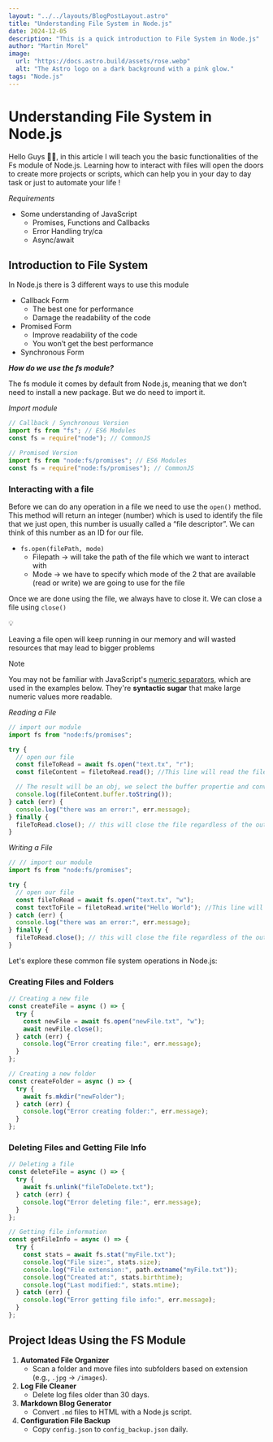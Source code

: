 ```yaml
---
layout: "../../layouts/BlogPostLayout.astro"
title: "Understanding File System in Node.js"
date: 2024-12-05
description: "This is a quick introduction to File System in Node.js"
author: "Martin Morel"
image:
  url: "https://docs.astro.build/assets/rose.webp"
  alt: "The Astro logo on a dark background with a pink glow."
tags: "Node.js"
---
```


# Understanding File System in Node.js

Hello Guys 👋🏽, in this article I will teach you the basic functionalities of the Fs module of Node.js. Learning how to interact with files will open the doors to create more projects or scripts, which can help you in your day to day task or just to automate your life !

_Requirements_

- Some understanding of JavaScript
  - Promises, Functions and Callbacks
  - Error Handling try/ca
  - Async/await

## Introduction to File System

In Node.js there is 3 different ways to use this module

- Callback Form
  - The best one for performance
  - Damage the readability of the code
- Promised Form
  - Improve readability of the code
  - You won’t get the best performance
- Synchronous Form

**_How do we use the fs module?_**

The fs module it comes by default from Node.js, meaning that we don’t need to install a new package. But we do need to import it.

_Import module_

```jsx
// Callback / Synchronous Version
import fs from "fs"; // ES6 Modules
const fs = require("node"); // CommonJS

// Promised Version
import fs from "node:fs/promises"; // ES6 Modules
const fs = require("node:fs/promises"); // CommonJS
```

### Interacting with a file

Before we can do any operation in a file we need to use the `open()` method. This method will return an integer (number) which is used to identify the file that we just open, this number is usually called a “file descriptor”. We can think of this number as an ID for our file.

- `fs.open(filePath, mode)`
  - Filepath → will take the path of the file which we want to interact with
  - Mode → we have to specify which mode of the 2 that are available (read or write) we are going to use for the file

Once we are done using the file, we always have to close it. We can close a file using `close()`

<aside >
💡

Leaving a file open will keep running in our memory and will wasted resources that may lead to bigger problems

</aside >

> [!NOTE]
>
> You may not be familiar with JavaScript's [numeric separators](/js/s/numeric-separator), which are used in the examples below. They're **syntactic sugar** that make large numeric values more readable.

_Reading a File_

```jsx
// import our module
import fs from "node:fs/promises";

try {
  // open our file
  const fileToRead = await fs.open("text.tx", "r");
  const fileContent = filetoRead.read(); //This line will read the file

  // The result will be an obj, we select the buffer propertie and convert it to string
  console.log(fileContent.buffer.toString());
} catch (err) {
  console.log("there was an error:", err.message);
} finally {
  fileToRead.close(); // this will close the file regardless of the outcome
}
```

_Writing a File_

```jsx
// // import our module
import fs from "node:fs/promises";

try {
  // open our file
  const fileToRead = await fs.open("text.tx", "w");
  const textToFile = filetoRead.write("Hello World"); //This line will write in the file
} catch (err) {
  console.log("there was an error:", err.message);
} finally {
  fileToRead.close(); // this will close the file regardless of the outcome
}
```

Let's explore these common file system operations in Node.js:

### Creating Files and Folders

```jsx
// Creating a new file
const createFile = async () => {
  try {
    const newFile = await fs.open("newFile.txt", "w");
    await newFile.close();
  } catch (err) {
    console.log("Error creating file:", err.message);
  }
};

// Creating a new folder
const createFolder = async () => {
  try {
    await fs.mkdir("newFolder");
  } catch (err) {
    console.log("Error creating folder:", err.message);
  }
};
```

### Deleting Files and Getting File Info

```jsx
// Deleting a file
const deleteFile = async () => {
  try {
    await fs.unlink("fileToDelete.txt");
  } catch (err) {
    console.log("Error deleting file:", err.message);
  }
};

// Getting file information
const getFileInfo = async () => {
  try {
    const stats = await fs.stat("myFile.txt");
    console.log("File size:", stats.size);
    console.log("File extension:", path.extname("myFile.txt"));
    console.log("Created at:", stats.birthtime);
    console.log("Last modified:", stats.mtime);
  } catch (err) {
    console.log("Error getting file info:", err.message);
  }
};
```

## **Project Ideas Using the FS Module**

1. **Automated File Organizer**
   - Scan a folder and move files into subfolders based on extension (e.g., `.jpg` → `/images`).
2. **Log File Cleaner**
   - Delete log files older than 30 days.
3. **Markdown Blog Generator**
   - Convert `.md` files to HTML with a Node.js script.
4. **Configuration File Backup**
   - Copy `config.json` to `config_backup.json` daily.
